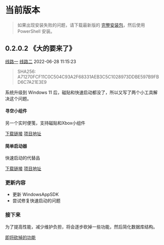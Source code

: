 # 当前版本

> 如果出现安装失败的问题，请下载最新版的 [完整安装包](../download.md)，然后使用 PowerShell 安装。

## 0.2.0.2 《大的要来了》 <Badge text="正式版" vertical="middle" />

[线路一](https://file.xunkong.cc/download/package/Xunkong.Desktop.Package_0.2.0.2_x64.msixbundle)
[线路二](https://scighost-generic.pkg.coding.net/xunkong/releases/Xunkong.Desktop.Package_0.2.0.2_x64.msixbundle)
2022-06-28 11:15:23

> SHA256: A71270FCF11C0C504C93A2F68331AEB3C5C1028973DDBE597B9FBD6C7A21E3E9

系统升级到 Windows 11 后，磁贴和快速启动都没了，所以又写了两个小工具解决这个问题。

#### 寻空小组件

另一个实时便笺，支持磁贴和Xbox小组件

[下载链接](https://www.microsoft.com/store/apps/9PHN021FKW2T)
[项目地址](https://github.com/xunkong/widget)

#### 简单启动器

快速启动的代替品

[下载链接](https://file.xunkong.cc/download/tool/SimpleLauncher.zip)
[项目地址](https://github.com/xunkong/SimpleLauncher)

### 更新内容

- 更新 WindowsAppSDK
- 尝试修复快速启动的问题

### 接下来

为了提高性能，减少维护负担，将会逐步砍掉一些功能，然后简化数据库结构。

[即将砍掉的功能](https://github.com/xunkong/desktop/issues/108)
